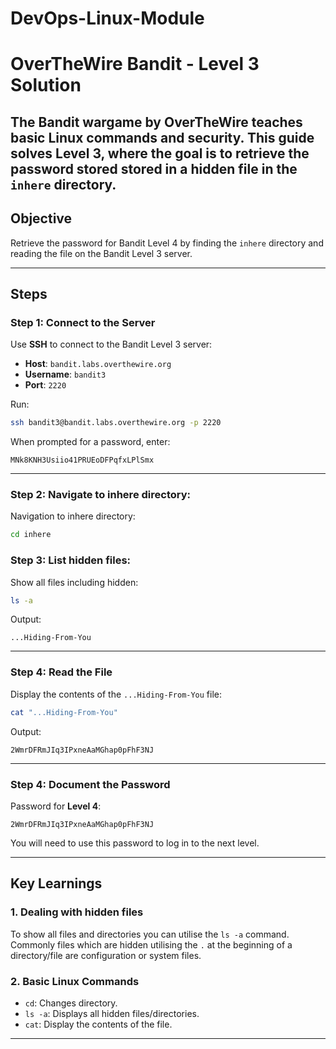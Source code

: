 # DevOps-Linux-Module

# OverTheWire Bandit - Level 3 Solution

The **Bandit** wargame by OverTheWire teaches basic Linux commands and security. This guide solves **Level 3**, where the goal is to retrieve the password stored stored in a hidden file in the `inhere` directory. 
---

## Objective
Retrieve the password for Bandit Level 4 by finding the `inhere` directory and reading the file on the Bandit Level 3 server.

---

## Steps

### Step 1: Connect to the Server
Use **SSH** to connect to the Bandit Level 3 server:
- **Host**: `bandit.labs.overthewire.org`
- **Username**: `bandit3`
- **Port**: `2220`

Run:
```bash
ssh bandit3@bandit.labs.overthewire.org -p 2220
```

When prompted for a password, enter:
```
MNk8KNH3Usiio41PRUEoDFPqfxLPlSmx
```

---

### Step 2: Navigate to inhere directory:
Navigation to inhere directory:
```bash
cd inhere
```

### Step 3: List hidden files:
Show all files including hidden:
```bash
ls -a
```

Output:
```
...Hiding-From-You
```

---

### Step 4: Read the File
Display the contents of the `...Hiding-From-You` file:
```bash
cat "...Hiding-From-You"
```

Output:
```
2WmrDFRmJIq3IPxneAaMGhap0pFhF3NJ
```

---

### Step 4: Document the Password
Password for **Level 4**:
```
2WmrDFRmJIq3IPxneAaMGhap0pFhF3NJ
```

You will need to use this password to log in to the next level.

---

## Key Learnings
### 1. **Dealing with hidden files**
To show all files and directories you can utilise the  `ls -a` command. Commonly files which are hidden utilising the `.` at the beginning of a directory/file are configuration or system files.

### 2. **Basic Linux Commands**
- `cd`: Changes directory.
- `ls -a`: Displays all hidden files/directories.
- `cat`: Display the contents of the file.

---
